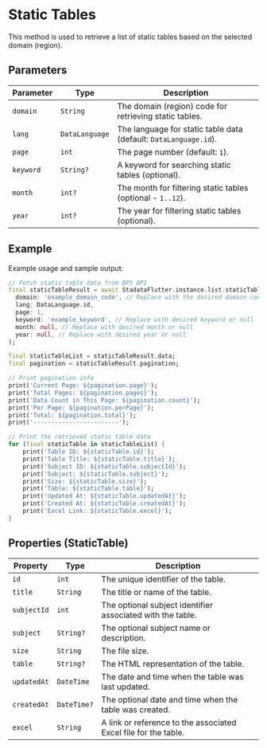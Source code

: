 # Static Tables

This method is used to retrieve a list of static tables based on the selected domain (region).

## Parameters

| Parameter | Type           | Description                                                      |
| --------- | -------------- | ---------------------------------------------------------------- |
| `domain`  | `String`       | The domain (region) code for retrieving static tables.           |
| `lang`    | `DataLanguage` | The language for static table data (default: `DataLanguage.id`). |
| `page`    | `int`          | The page number (default: `1`).                                  |
| `keyword` | `String?`      | A keyword for searching static tables (optional).                |
| `month`   | `int?`         | The month for filtering static tables (optional - `1..12`).      |
| `year`    | `int?`         | The year for filtering static tables (optional).                 |

## Example

Example usage and sample output:

```dart
// Fetch static table data from BPS API
final staticTableResult = await StadataFlutter.instance.list.staticTable(
  domain: 'example_domain_code', // Replace with the desired domain code
  lang: DataLanguage.id,
  page: 1,
  keyword: 'example_keyword', // Replace with desired keyword or null
  month: null, // Replace with desired month or null
  year: null, // Replace with desired year or null
);

final staticTableList = staticTableResult.data;
final pagination = staticTableResult.pagination;

// Print pagination info
print('Current Page: ${pagination.page}');
print('Total Pages: ${pagination.pages}');
print('Data Count in This Page: ${pagination.count}');
print('Per Page: ${pagination.perPage}');
print('Total: ${pagination.total}');
print('------------------------');

// Print the retrieved static table data
for (final staticTable in staticTableList) {
    print('Table ID: ${staticTable.id}');
    print('Table Title: ${staticTable.title}');
    print('Subject ID: ${staticTable.subjectId}');
    print('Subject: ${staticTable.subject}');
    print('Size: ${staticTable.size}');
    print('Table: ${staticTable.table}');
    print('Updated At: ${staticTable.updatedAt}');
    print('Created At: ${staticTable.createdAt}');
    print('Excel Link: ${staticTable.excel}');
}

```

## Properties (StaticTable)

| Property    | Type        | Description                                                     |
| ----------- | ----------- | --------------------------------------------------------------- |
| `id`        | `int`       | The unique identifier of the table.                             |
| `title`     | `String`    | The title or name of the table.                                 |
| `subjectId` | `int`       | The optional subject identifier associated with the table.      |
| `subject`   | `String?`   | The optional subject name or description.                       |
| `size`      | `String`    | The file size.                                                  |
| `table`     | `String?`   | The HTML representation of the table.                           |
| `updatedAt` | `DateTime`  | The date and time when the table was last updated.              |
| `createdAt` | `DateTime?` | The optional date and time when the table was created.          |
| `excel`     | `String`    | A link or reference to the associated Excel file for the table. |
